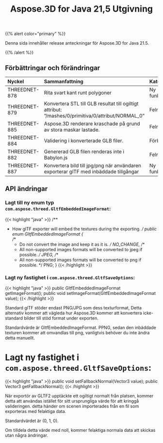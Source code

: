 ﻿---
title: Aspose.3D for Java 21,5 Utgivning
type: docs
weight: 8
url: /sv/java/aspose-3d-for-java-21-5-release-notes/
---
{{% alert color="primary" %}}

Denna sida innehåller release anteckningar för Aspose.3D for Java 21.5.

{{% /alert %}}
## **Förbättringar och förändringar**
|**Nyckel**|**Sammanfattning**|**Kategori**|
|:- |:- |:- |
|THREEDNET-878 |Rita svart kant runt polygoner|Ny funktion|
|THREEDNET-879 |Konvertera STL till GLB resultat till ogiltigt attribut: ”/mashes/0/primitiva/0/attribut/NORMAL_0”|Felrättning|
|THREEDNET-885 |Aspose.3D renderare kraschade på grund av stora maskar lastade.|Felrättning|
|THREEDNET-884 |Validering i konverterade GLB filer.|Förbättring|
|THREEDNET-882 |Genererad GLB filen renderas inte i Babylon.js|Felrättning|
|THREEDNET-887 |Konvertera bild till jpg/png när användaren exporterar glTF med inbäddade tillgångar|Ny funktion|

## API ändringar ##


### Lagt till ny enum typ `com.aspose.threed.GltfEmbeddedImageFormat`: ###

{{< highlight "java" >}}
/**
 * How glTF exporter will embed the textures during the exporting.
 */
public enum GltfEmbeddedImageFormat
{    
    /**
     * Do not convert the image and keep it as it is.
     */
    NO_CHANGE,
    /**
     * All non-supported images formats will be converted to jpeg if possible.
     */
    JPEG,
    /**
     * All non-supported images formats will be converted to png if possible.
     */
    PNG;
}
{{< /highlight >}}

### Lagt ny fastighet i `com.aspose.threed.GltfSaveOptions`:

{{< highlight "java" >}}
    public GltfEmbeddedImageFormat getImageFormat();
    public void setImageFormat(GltfEmbeddedImageFormat value);
{{< /highlight >}}


Standard glTF stöder endast PNG/JPG som dess texturformat, Detta alternativ kommer att vägleda hur Aspose.3D kommer att konvertera icke-standard bilder till stöd format under exporten.

Standardvärde är GltfEmbeddedImageFormat. PPNG, sedan den inbäddade texturen kommer att omvandlas till png, vanligtvis behöver du inte ändra detta manuellt.


# Lagt ny fastighet i `com.aspose.threed.GltfSaveOptions`:

{{< highlight "java" >}}
    public void setFallbackNormal(Vector3 value);
    public Vector3 getFallbackNormal();
{{< /highlight >}}

När exportör av GLTF2 upptäckte ett ogiltigt normalt från platsen, kommer detta att användas istället för sitt ursprungliga värde för att kringgå valideringen. detta händer om scenen importerades från en fil som exporteras med felaktiga data.

Standardvärdet är (0, 1, 0).

Om tilldela detta värde med noll, kommer felaktiga normala data att skickas utan några ändringar.

